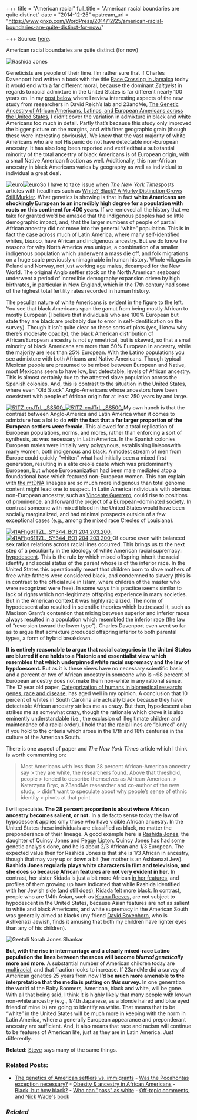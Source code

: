 +++
title = "American racial"
full_title = "American racial boundaries are quite distinct"
date = "2014-12-25"
upstream_url = "https://www.gnxp.com/WordPress/2014/12/25/american-racial-boundaries-are-quite-distinct-for-now/"

+++
Source: [here](https://www.gnxp.com/WordPress/2014/12/25/american-racial-boundaries-are-quite-distinct-for-now/).

American racial boundaries are quite distinct (for now)

![Rashida Jones](https://i0.wp.com/www.unz.com/wp-content/uploads/2014/12/Rashida_Jones-226x300.jpg?resize=226%2C300)

Geneticists are people of their time. I’m rather sure that if Charles Davenport had written a book with the title [Race Crossing in Jamaica](https://www.amazon.com/exec/obidos/ASIN/0837134552/geneexpressio-20) today it would end with a far different moral, because the dominant *Zeitgeist* in regards to racial admixture in the United States is far different nearly 100 years on. In my [post below](http://www.unz.com/gnxp/the-genetics-of-american-settlers-vs-immigrants/) where I review interesting aspects of the new study from researchers in David Reich’s lab and 23andMe, [The Genetic Ancestry of African Americans, Latinos, and European Americans across the United States](http://www.cell.com/ajhg/fulltext/S0002-9297(14)00476-5), I didn’t cover the variation in admixture in black and white Americans too much in detail. Partly that’s because this study only improved the bigger picture on the margins, and with finer geographic grain (though these were interesting obviously). We knew that the vast majority of white Americans who are not Hispanic do not have detectable non-European ancestry. It has also long been reported and verifiedthat a substantial minority of the total ancestry of black Americans is of European origin, with a small Native American fraction as well. Additionally, this non-African ancestry in black Americans varies by geography as well as individual to individual a great deal.

[![euro](https://i0.wp.com/www.unz.com/wp-content/uploads/2014/12/euro.png?resize=186%2C586)![euro](https://i0.wp.com/www.unz.com/wp-content/uploads/2014/12/euro.png?resize=186%2C586)](http://www.cell.com/ajhg/pdfExtended/S0002-9297(14)00476-5)So I have to take issue when *The New York Times*posts articles with headlines such as [White? Black? A Murky Distinction Grows Still Murkier](http://www.nytimes.com/2014/12/25/science/23andme-genetic-ethnicity-study.html?_r=0). What genetics is showing is that in fact **white Americans are shockingly European to an incredibly high degree for a population with roots on this continent for 400 years.** If we removed all the history that we take for granted we’d be amazed that the indigenous peoples had so little demographic impact, and, that the larger numbers of people of partial African ancestry did not move into the general “white” population. This is in fact the case across much of Latin America, where many self-identified whites, *blanco*, have African and indigenous ancestry. But we do know the reasons for why North America was unique, a combination of a smaller indigenous population which underwent a mass die off, and folk migrations on a huge scale previously unimaginable in human history. Whole villages in Poland and Norway, not just working age males, decamped for the New World. The original Anglo settler stock on the North American seaboard underwent a period of incredible demography expansion driven by high birthrates, in particular in New England, which in the 17th century had some of the highest total fertility rates recorded in human history.

The peculiar nature of white Americans is evident in the figure to the left. You see that black Americans span the gamut from being mostly African to mostly European (I believe that individuals who are 100% European but state they are black are probably due to error in self-identification on the survey). Though it isn’t quite clear on these sorts of plots (yes, I know why there’s moderate opacity), the black American distribution of African/European ancestry is not symmetrical, but is skewed, so that a small minority of black Americans are more than 50% European in ancestry, while the majority are less than 25% European. With the Latino populations you see admixture with both Africans and Native Americans. Though typical Mexican people are presumed to be mixed between European and Native, most Mexicans seem to have low, but detectable, levels of African ancestry. This is almost certainly due to the attested slave population across the Spanish colonies. And, this is contrast to the situation in the United States, where even “Old Stock” Anglo-Americans whose ancestors have been coexistent with people of African origin for at least 250 years by and large.

[![51TZ-cnJTrL.\_SS500\_](https://i0.wp.com/www.unz.com/wp-content/uploads/2014/12/51TZ-cnJTrL._SS500_-197x300.png?resize=197%2C300)![51TZ-cnJTrL.\_SS500\_](https://i0.wp.com/www.unz.com/wp-content/uploads/2014/12/51TZ-cnJTrL._SS500_-197x300.png?resize=197%2C300)](https://www.amazon.com/exec/obidos/ASIN/0199297274/geneexpressio-20/)My own hunch is that the contrast between Anglo-America and Latin America when it comes to admixture has a lot to do **with the fact that a far larger proportion of the European settlers were female**. This allowed for a total replication of European populations, norms, and mores, rather than enforcing a sort of synthesis, as was necessary in Latin America. In the Spanish colonies European males were initially very polygynous, establishing liaisonswith many women, both indigenous and black. A modest stream of men from Europe could quickly “whiten” what had initially been a mixed first generation, resulting in a elite creole caste which was predominantly European, but whose Europeanization had been male mediated atop a foundational base which featured non-European women. This can explain with [the mtDNA](http://www.biomedcentral.com/1471-2156/12/77) lineages are so much more indigenous than total genome content might lead one to suspect. In Latin America individuals with obvious non-European ancestry, such as [Vincente Guerrero](https://en.wikipedia.org/wiki/Vicente_Guerrero), could rise to positions of prominence, and forward the project of a European-dominated society. In contrast someone with mixed blood in the United States would have been socially marginalized, and had minimal prospects outside of a few exceptional cases (e.g., among the mixed race Creoles of Louisiana).

[![41AFhg61TZL.\_SY344_BO1,204,203,200\_](https://i0.wp.com/www.unz.com/wp-content/uploads/2014/12/41AFhg61TZL._SY344_BO1204203200_-194x300.jpg?resize=194%2C300)![41AFhg61TZL.\_SY344_BO1,204,203,200\_](https://i0.wp.com/www.unz.com/wp-content/uploads/2014/12/41AFhg61TZL._SY344_BO1204203200_-194x300.jpg?resize=194%2C300)](https://www.amazon.com/exec/obidos/ASIN/1584657154/geneexpressio-20)Of course even with balanced sex ratios relations across racial lines occurred. This brings us to the next step of a peculiarity in the ideology of white American racial supremacy: [hypodescent](https://en.wikipedia.org/wiki/Hypodescent). This is the rule by which mixed offspring inherit the racial identity and social status of the parent whose is of the inferior race. In the United States this operationally meant that children born to slave mothers of free white fathers were considered black, and condemned to slavery (this is in contrast to the official rule in Islam, where children of the master who were recognized were free). In some ways this practice seems similar to lack of rights which non-legitimate offspring experience in many societies. But in the American context it was highly racialized. The norm of hypodescent also resulted in scientific theories which buttressed it, such as Madison Grant’s contention that mixing between superior and inferior races always resulted in a population which resembled the inferior race (the law of “reversion toward the lower type”). Charles Davenport even went so far as to argue that admixture produced offspring inferior to both parental types, a form of hybrid breakdown.

**It is entirely reasonable to argue that racial categories in the United States are blurred if one holds to a Platonic and essentialist view which resembles that which underpinned white racial supremacy and the law of hypdoescent.** But as it is these views have no necessary scientific basis, and a percent or two of African ancestry in someone who is \~98 percent of European ancestry does not make them non-white in any rational sense. The 12 year old paper, [Categorization of humans in biomedical research: genes, race and disease](http://www.ncbi.nlm.nih.gov/pmc/articles/PMC139378/), has aged well in my opinion. A conclusion that 10 percent of whites in South Carolina are actually black because they have detectable African ancestry strikes me as crazy. But then, hypodescent also strikes me as somewhat crazy, though the rationale which drove it is also eminently understandable (i.e., the exclusion of illegitimate children and maintenance of a racial order). I hold that the racial lines are “blurred” only if you hold to the criteria which arose in the 17th and 18th centuries in the culture of the American South.

There is one aspect of paper and *The New York Times* article which I think is worth commenting on:

> Most Americans with less than 28 percent African-American ancestry say > they are white, the researchers found. Above that threshold, people > tended to describe themselves as African-American. >
> Katarzyna Bryc, a 23andMe researcher and co-author of the new study, > didn’t want to speculate about why people’s sense of ethnic identity > pivots at that point.

I will speculate. **The 28 percent proportion is about where African ancestry becomes salient, or not.** In a de facto sense today the law of hypodescent applies only those who have visible African ancestry. In the United States these individuals are classified as black, no matter the preponderance of their lineage. A good example here is [Rashida Jones](https://en.wikipedia.org/wiki/Rashida_Jones), the daughter of Quincy Jones and [Peggy Lipton](https://www.google.com/search?q=peggy+lipton&espv=2&biw=1484&bih=738&source=lnms&tbm=isch&sa=X&ei=46SbVOvOH8auggTz-IKIDg&ved=0CAYQ_AUoAQ#imgdii=_). Quincy Jones has had some genetic analysis done, and he is about 2/3 African and 1/3 European. The expected value then for Rashida Jones is that she is 1/3 African in ancestry, though that may vary up or down a bit (her mother is an Ashkenazi Jew). **Rashida Jones regularly plays white characters in film and television, and she does so because African features are not very evident in her**. In contrast, her sister Kidada is just a bit more African [in her features](http://static.tvgcdn.net/MediaBin/Content/130819/News/5_fri/thumbs/130823kidada-jones-rashida-jones1_300x206.jpg), and profiles of them growing up have indicated that while Rashida identified with her Jewish side (and still does), Kidada felt more black. In contrast, people who are 1/4th Asian, such as [Keanu Reeves](https://en.wikipedia.org/wiki/Keanu_Reeves), are not subject to hypodescent in the United States, because Asian features are not as salient to white and black Americans, and white supremacy in the American South was generally aimed at blacks (my friend [David Boxenhorn](http://rishon-rishon.com/), who is Ashkenazi Jewish, finds it amusing that both my children have lighter eyes than any of his children).

![Geetali Norah Jones Shankar](https://i0.wp.com/www.unz.com/wp-content/uploads/2014/12/290px-Norah_Jones_Cannes-198x300.jpg?resize=198%2C300)

**But, with the rise in intermarriage and a clearly mixed-race Latino population the lines between the races will become *blurred* *genetically* more and more.** A substantial number of American children today are [multiracial](http://www.brookings.edu/blogs/the-avenue/posts/2014/12/18-multiracial-marriage-frey), and that fraction looks to increase. If 23andMe did a survey of American genetics 25 years from now **I’d be much more amenable to the interpretation that the media is putting on *this* survey.** In one generation the world of the Baby Boomers, American, black and white, will be gone. With all that being said, I think it is highly likely that many people with known non-white ancestry (e.g., 1/4th Japanese, as a blonde haired and blue eyed friend of mine is) are going to identify as white. That means that to be “white” in the United States will be much more in keeping with the norm in Latin America, where a generally European appearance and preponderant ancestry are sufficient. And, it also means that race and racism will continue to be features of American life, just as they are in Latin America. Just differently.

**Related:** [Steve](http://www.unz.com/isteve/nyt-white-black-a-murky-distinction-grows-still-murkier/?utm_source=feedly&utm_reader=feedly&utm_medium=rss&utm_campaign=nyt-white-black-a-murky-distinction-grows-still-murkier) says many of the same things.

### Related Posts:

- [The genetics of American settlers vs.
  immigrants](https://www.gnxp.com/WordPress/2014/12/23/the-genetics-of-american-settlers-vs-immigrants/) - [Was the Pocahontas exception
  necessary?](https://www.gnxp.com/WordPress/2010/11/12/was-the-pocahontas-exception-necessary/) - [Obesity & ancestry in African
  Americans](https://www.gnxp.com/WordPress/2009/09/07/obesity-ancestry-in-african-americans/) - [Black, but how
  black?](https://www.gnxp.com/WordPress/2008/06/22/black-but-how-black/) - [Who can "pass" as
  white](https://www.gnxp.com/WordPress/2009/05/15/who-can-pass-as-white/) - [Off-topic comments, and Nick Wade's
  book](https://www.gnxp.com/WordPress/2014/05/10/off-topic-comments-and-nick-wades-book/)

### *Related*

[](https://www.addtoany.com/add_to/facebook?linkurl=https%3A%2F%2Fwww.gnxp.com%2FWordPress%2F2014%2F12%2F25%2Famerican-racial-boundaries-are-quite-distinct-for-now%2F&linkname=American%20racial%20boundaries%20are%20quite%20distinct%20%28for%20now%29 "Facebook")[](https://www.addtoany.com/add_to/twitter?linkurl=https%3A%2F%2Fwww.gnxp.com%2FWordPress%2F2014%2F12%2F25%2Famerican-racial-boundaries-are-quite-distinct-for-now%2F&linkname=American%20racial%20boundaries%20are%20quite%20distinct%20%28for%20now%29 "Twitter")[](https://www.addtoany.com/add_to/email?linkurl=https%3A%2F%2Fwww.gnxp.com%2FWordPress%2F2014%2F12%2F25%2Famerican-racial-boundaries-are-quite-distinct-for-now%2F&linkname=American%20racial%20boundaries%20are%20quite%20distinct%20%28for%20now%29 "Email")[](https://www.addtoany.com/share)

